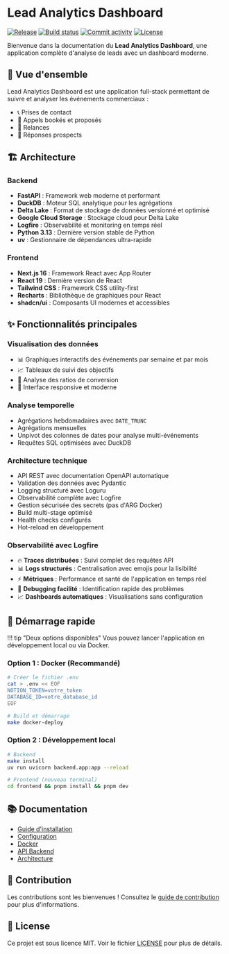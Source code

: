 # Lead Analytics Dashboard

[![Release](https://img.shields.io/github/v/release/JonathanNdambaPro/Lead-Analytics-Dashboard)](https://img.shields.io/github/v/release/JonathanNdambaPro/Lead-Analytics-Dashboard)
[![Build status](https://img.shields.io/github/actions/workflow/status/JonathanNdambaPro/Lead-Analytics-Dashboard/main.yml?branch=main)](https://github.com/JonathanNdambaPro/Lead-Analytics-Dashboard/actions/workflows/main.yml?query=branch%3Amain)
[![Commit activity](https://img.shields.io/github/commit-activity/m/JonathanNdambaPro/Lead-Analytics-Dashboard)](https://img.shields.io/github/commit-activity/m/JonathanNdambaPro/Lead-Analytics-Dashboard)
[![License](https://img.shields.io/github/license/JonathanNdambaPro/Lead-Analytics-Dashboard)](https://img.shields.io/github/license/JonathanNdambaPro/Lead-Analytics-Dashboard)

Bienvenue dans la documentation du **Lead Analytics Dashboard**, une application complète d'analyse de leads avec un dashboard moderne.

## 🎯 Vue d'ensemble

Lead Analytics Dashboard est une application full-stack permettant de suivre et analyser les événements commerciaux :

- 📞 Prises de contact
- 📅 Appels bookés et proposés
- 🔄 Relances
- 💬 Réponses prospects

## 🏗️ Architecture

### Backend
- **FastAPI** : Framework web moderne et performant
- **DuckDB** : Moteur SQL analytique pour les agrégations
- **Delta Lake** : Format de stockage de données versionné et optimisé
- **Google Cloud Storage** : Stockage cloud pour Delta Lake
- **Logfire** : Observabilité et monitoring en temps réel
- **Python 3.13** : Dernière version stable de Python
- **uv** : Gestionnaire de dépendances ultra-rapide

### Frontend
- **Next.js 16** : Framework React avec App Router
- **React 19** : Dernière version de React
- **Tailwind CSS** : Framework CSS utility-first
- **Recharts** : Bibliothèque de graphiques pour React
- **shadcn/ui** : Composants UI modernes et accessibles

## ✨ Fonctionnalités principales

### Visualisation des données
- 📊 Graphiques interactifs des événements par semaine et par mois
- 📈 Tableaux de suivi des objectifs
- 🔄 Analyse des ratios de conversion
- 📱 Interface responsive et moderne

### Analyse temporelle
- Agrégations hebdomadaires avec `DATE_TRUNC`
- Agrégations mensuelles
- Unpivot des colonnes de dates pour analyse multi-événements
- Requêtes SQL optimisées avec DuckDB

### Architecture technique
- API REST avec documentation OpenAPI automatique
- Validation des données avec Pydantic
- Logging structuré avec Loguru
- Observabilité complète avec Logfire
- Gestion sécurisée des secrets (pas d'ARG Docker)
- Build multi-stage optimisé
- Health checks configurés
- Hot-reload en développement

### Observabilité avec Logfire
- 🔥 **Traces distribuées** : Suivi complet des requêtes API
- 📊 **Logs structurés** : Centralisation avec emojis pour la lisibilité
- ⚡ **Métriques** : Performance et santé de l'application en temps réel
- 🐛 **Debugging facilité** : Identification rapide des problèmes
- 📈 **Dashboards automatiques** : Visualisations sans configuration

## 🚀 Démarrage rapide

!!! tip "Deux options disponibles"
    Vous pouvez lancer l'application en développement local ou via Docker.

### Option 1 : Docker (Recommandé)

```bash
# Créer le fichier .env
cat > .env << EOF
NOTION_TOKEN=votre_token
DATABASE_ID=votre_database_id
EOF

# Build et démarrage
make docker-deploy
```

### Option 2 : Développement local

```bash
# Backend
make install
uv run uvicorn backend.app:app --reload

# Frontend (nouveau terminal)
cd frontend && pnpm install && pnpm dev
```

## 📚 Documentation

- [Guide d'installation](getting-started/installation.md)
- [Configuration](getting-started/configuration.md)
- [Docker](getting-started/docker.md)
- [API Backend](api/overview.md)
- [Architecture](architecture.md)

## 🤝 Contribution

Les contributions sont les bienvenues ! Consultez le [guide de contribution](https://github.com/JonathanNdambaPro/Lead-Analytics-Dashboard/blob/main/CONTRIBUTING.md) pour plus d'informations.

## 📝 License

Ce projet est sous licence MIT. Voir le fichier [LICENSE](https://github.com/JonathanNdambaPro/Lead-Analytics-Dashboard/blob/main/LICENSE) pour plus de détails.
